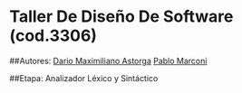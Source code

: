 Taller De Diseño De Software (cod.3306)
=======================================

##Autores: 
[Dario Maximiliano Astorga](https://github.com/dastorga) 
[Pablo Marconi](https://github.com/pmarconi) 

##Etapa: 
Analizador Léxico y Sintáctico
